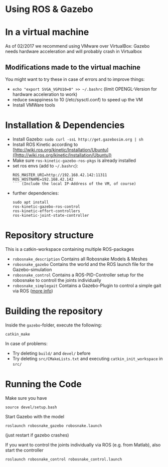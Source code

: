 # Using ROS & Gazebo


# In a virtual machine
As of 02/2017 we recommend using VMware over VirtualBox:
Gazebo needs hardware acceleration and will probably crash in Virtualbox

## Modifications made to the virtual machine
You might want to try these in case of errors and to improve things:
 * `echo "export SVGA_VGPU10=0" >> ~/.bashrc` (limit OPENGL-Version for hardware acceleration to work)
 * reduce swappiness to 10 (/etc/sysctl.conf) to speed up the VM
 * Install VMWare tools

# Installation & Dependencies
 * Install Gazebo: `sudo curl -ssL http://get.gazebosim.org | sh`
 * Install ROS Kinetic according to [http://wiki.ros.org/kinetic/Installation/Ubuntu]([http://wiki.ros.org/kinetic/Installation/Ubuntu])
 * Make sure `ros-kinetic-gazebo-ros-pkgs` is already installed
 * set ros envs (add to `~/.bashrc`):
	```
	ROS_MASTER_URI=http://192.168.42.142:11311
	ROS_HOSTNAME=192.168.42.142
	``` (Include the local IP-Address of the VM, of course)
 * further dependencies:
	```
	sudo apt install 
	ros-kinetic-gazebo-ros-control
	ros-kinetic-effort-controllers
	ros-kinetic-joint-state-controller
	```


# Repository structure
This is a catkin-workspace containing multiple ROS-packages

 * `robosnake_description` Contains all Robosnake Models & Meshes
 * `robosnake_gazebo` Contains the world and the ROS launch file for the Gazebo-simulation
 * `robosnake_control` Contains a ROS-PID-Controller setup for the robosnake to controll the joints individually
 * `robosnake_simplegait` Contains a Gazebo-Plugin to control a simple gait via ROS ([more info](src/robosnake_simplegait))


# Building the repository

Inside the `gazebo`-folder, execute the following:
```
catkin_make
```
In case of problems:
 * Try deleting `build/` and `devel/` before
 * Try deleting `src/CMakeLists.txt` and executing `catkin_init_workspace` in `src/`


# Running the Code

Make sure you have
```
source devel/setup.bash
```

Start Gazebo with the model
```
roslaunch robosnake_gazebo robosnake.launch
```
(just restart if gazebo crashes)

If you want to control the joints individually via ROS (e.g. from Matlab), also start the controller
```
roslaunch robosnake_control robosnake_control.launch
```

